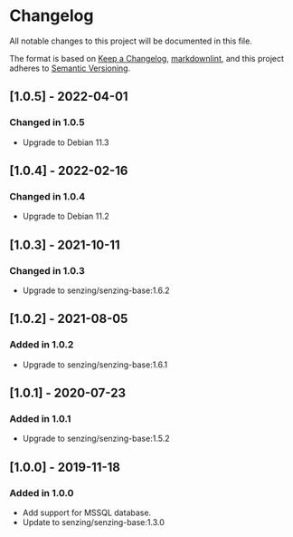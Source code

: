 # Changelog

All notable changes to this project will be documented in this file.

The format is based on [Keep a Changelog](https://keepachangelog.com/en/1.0.0/),
[markdownlint](https://dlaa.me/markdownlint/),
and this project adheres to [Semantic Versioning](https://semver.org/spec/v2.0.0.html).

## [1.0.5] - 2022-04-01

### Changed in 1.0.5

- Upgrade to Debian 11.3

## [1.0.4] - 2022-02-16

### Changed in 1.0.4

- Upgrade to Debian 11.2

## [1.0.3] - 2021-10-11

### Changed in 1.0.3

- Upgrade to senzing/senzing-base:1.6.2

## [1.0.2] - 2021-08-05

### Added in 1.0.2

- Upgrade to senzing/senzing-base:1.6.1

## [1.0.1] - 2020-07-23

### Added in 1.0.1

- Upgrade to senzing/senzing-base:1.5.2

## [1.0.0] - 2019-11-18

### Added in 1.0.0

- Add support for MSSQL database.
- Update to senzing/senzing-base:1.3.0
